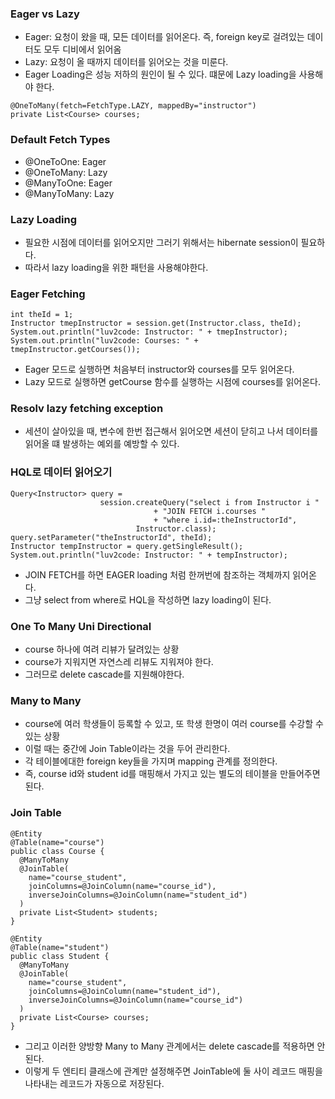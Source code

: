 ### Eager vs Lazy
- Eager: 요청이 왔을 때, 모든 데이터를 읽어온다. 즉, foreign key로 걸려있는 데이터도 모두 디비에서 읽어옴
- Lazy: 요청이 올 때까지 데이터를 읽어오는 것을 미룬다.
- Eager Loading은 성능 저하의 원인이 될 수 있다. 떄문에 Lazy loading을 사용해야 한다.
```
@OneToMany(fetch=FetchType.LAZY, mappedBy="instructor")
private List<Course> courses;
```

### Default Fetch Types
- @OneToOne: Eager
- @OneToMany: Lazy
- @ManyToOne: Eager
- @ManyToMany: Lazy

### Lazy Loading
- 필요한 시점에 데이터를 읽어오지만 그러기 위해서는 hibernate session이 필요하다.
- 따라서 lazy loading을 위한 패턴을 사용해야한다.

### Eager Fetching
```
int theId = 1;
Instructor tmepInstructor = session.get(Instructor.class, theId);
System.out.println("luv2code: Instructor: " + tmepInstructor);
System.out.println("luv2code: Courses: " + tmepInstructor.getCourses());
```
- Eager 모드로 실행하면 처음부터 instructor와 courses를 모두 읽어온다.
- Lazy 모드로 실행하면 getCourse 함수를 실행하는 시점에 courses를 읽어온다.

### Resolv lazy fetching exception
- 세션이 살아있을 때, 변수에 한번 접근해서 읽어오면 세션이 닫히고 나서 데이터를 읽어올 떄 발생하는 예외를 예방할 수 있다.

### HQL로 데이터 읽어오기
```
Query<Instructor> query = 
					session.createQuery("select i from Instructor i "
								+ "JOIN FETCH i.courses "
								+ "where i.id=:theInstructorId", 
							Instructor.class);
query.setParameter("theInstructorId", theId);
Instructor tempInstructor = query.getSingleResult();
System.out.println("luv2code: Instructor: " + tempInstructor);
```
- JOIN FETCH를 하면 EAGER loading 처럼 한꺼번에 참조하는 객체까지 읽어온다.
- 그냥 select from where로 HQL을 작성하면 lazy loading이 된다.

### One To Many Uni Directional
- course 하나에 여려 리뷰가 달려있는 상황
- course가 지워지면 자연스레 리뷰도 지워져야 한다.
- 그러므로 delete cascade를 지원해야한다.

### Many to Many
- course에 여러 학생들이 등록할 수 있고, 또 학생 한명이 여러 course를 수강할 수 있는 상황
- 이럴 때는 중간에 Join Table이라는 것을 두어 관리한다.
- 각 테이블에대한 foreign key들을 가지며 mapping 관계를 정의한다.
- 즉, course id와 student id를 매핑해서 가지고 있는 별도의 테이블을 만들어주면 된다.

### Join Table
```
@Entity
@Table(name="course")
public class Course {
  @ManyToMany
  @JoinTable(
    name="course_student",
    joinColumns=@JoinColumn(name="course_id"),
    inverseJoinColumns=@JoinColumn(name="student_id")
  )
  private List<Student> students;
}

@Entity
@Table(name="student")
public class Student {
  @ManyToMany
  @JoinTable(
    name="course_student",
    joinColumns=@JoinColumn(name="student_id"),
    inverseJoinColumns=@JoinColumn(name="course_id")
  )
  private List<Course> courses;
}
```
- 그리고 이러한 양방향 Many to Many 관계에서는 delete cascade를 적용하면 안된다.
- 이렇게 두 엔티티 클래스에 관계만 설정해주면 JoinTable에 둘 사이 레코드 매핑을 나타내는 레코드가 자동으로 저장된다.

